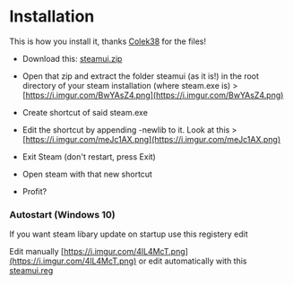 # Installation
This is how you install it, thanks  [Colek38](https://www.reddit.com/user/Colek38/)  for the files!
- Download this:  [steamui.zip](https://steamcdn-a.akamaihd.net/client/csgo_steamui_websrc_all.zip.8af5e297faf24667a734d24612abc35f7f54576c)

- Open that zip and extract the folder steamui (as it is!) in the root directory of your steam installation (where steam.exe is) >  [https://i.imgur.com/BwYAsZ4.png](https://i.imgur.com/BwYAsZ4.png)

- Create shortcut of said steam.exe

- Edit the shortcut by appending -newlib to it. Look at this >  [https://i.imgur.com/meJc1AX.png](https://i.imgur.com/meJc1AX.png)

- Exit Steam (don't restart, press Exit)

- Open steam with that new shortcut

- Profit?

### Autostart (Windows 10)
If you want steam libary update on startup use this registery edit

Edit manually [https://i.imgur.com/4lL4McT.png](https://i.imgur.com/4lL4McT.png) or
edit automatically with this [steamui.reg](https://steamcdn-a.akamaihd.net/client/csgo_steamui_websrc_all.zip.8af5e297faf24667a734d24612abc35f7f54576c)